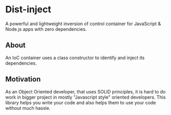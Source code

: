 # Dist-inject
A powerful and lightweight inversion of control container for JavaScript & Node.js apps with zero dependencies.

## About
An IoC container uses a class constructor to identify and inject its dependencies.

## Motivation
As an Object Oriented developer, that uses SOLID principles, it is hard to do work in bigger project in mostly "Javascript style" oriented developers. 
This library helps you write your code and also helps them to use your code without much hassle.
